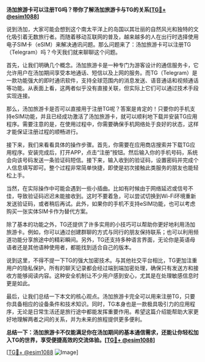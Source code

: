 **汤加旅游卡可以注册TG吗？带你了解汤加旅游卡与TG的关系[[TG💪+ @esim1088](https://t.me/s/esim1088)]**

说到汤加，大家可能会想到这个南太平洋上的岛国以其壮丽的自然风光和独特的文化吸引着无数旅行者。而随着移动互联网的普及，越来越多的人在出行时选择使用电子SIM卡（eSIM）来解决通讯问题。那么问题来了：汤加旅游卡可以注册TG（Telegram）吗？今天我们就来聊聊这个问题。

首先，让我们明确几个概念。汤加旅游卡是一种专门为游客设计的通信服务卡，它允许用户在汤加期间享受本地通话、短信以及上网的服务。而TG（Telegram）是一款功能强大的即时通讯软件，支持全球范围内的消息发送、语音通话和视频通话等功能。从表面上看，这两者似乎没有直接关联，但实际上它们可以通过技术手段实现连接。

那么，汤加旅游卡是否可以直接用于注册TG呢？答案是肯定的！只要你的手机支持eSIM功能，并且已经成功激活了汤加旅游卡，就可以顺利地下载并安装TG应用程序。需要注意的是，在使用过程中，你需要确保手机网络处于良好的状态，这样才能保证注册过程的顺畅进行。

接下来，我们来看看具体的操作步骤。首先，你需要在应用商店搜索并下载TG应用程序。安装完成后，打开APP，点击“注册”按钮。然后输入你的手机号码，系统会向该号码发送一条验证码短信。接下来，输入收到的验证码，设置密码并完成个人信息填写即可。整个过程非常简单快捷，即使是初次接触此类服务的朋友也能轻松上手。

当然，在实际操作中可能会遇到一些小插曲。比如有时候由于网络延迟或信号不佳，导致验证码迟迟未能接收到。这时不要着急，可以尝试切换到Wi-Fi环境重新发送验证码，或者稍后再试。此外，如果你的手机不支持eSIM功能，也可以考虑购买一张实体SIM卡作为替代方案。

除了基本的功能之外，TG还提供了许多实用的小技巧可以帮助你更好地利用汤加旅游卡。例如，你可以通过创建群聊的方式与同行的朋友保持联系；也可以利用频道功能分享旅途中的精彩瞬间。另外，TG还支持多种语言界面，无论你是英语母语者还是其他语种使用者，都能找到适合自己的版本。

说到这里，不得不提一下TG的强大加密技术。与其他社交平台相比，TG更加注重用户的隐私保护。所有的聊天记录都会经过端到端加密处理，确保只有发送方和接收方能够阅读内容。这种安全机制让不少用户感到安心，尤其是在处理敏感信息时更是如此。

最后，让我们总结一下本文的核心观点。汤加旅游卡完全可以用来注册TG，只要你具备相应的设备条件和技术知识。同时，TG本身也是一款极具吸引力的应用程序，无论是日常生活还是旅行途中都能发挥重要作用。希望这篇介绍能帮助大家更好地理解两者之间的关系，并为未来的旅程提供更多便利。

**总结一下：汤加旅游卡不仅能满足你在汤加期间的基本通信需求，还能让你轻松加入TG的世界，享受便捷高效的交流体验。[[TG💪+ @esim1088](https://t.me/s/esim1088)]**

[[TG💪+ @esim1088](https://t.me/s/esim1088) ![Image](https://i.postimg.cc/4NQfJmqS/Snipaste-2025-05-13-00-14-12.png)]
